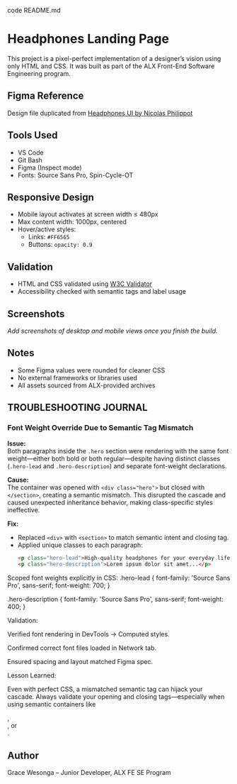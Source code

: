 code README.md
# Headphones Landing Page

This project is a pixel-perfect implementation of a designer’s vision using only HTML and CSS. It was built as part of the ALX Front-End Software Engineering program.

## Figma Reference
Design file duplicated from [Headphones UI by Nicolas Philippot](https://www.figma.com/design/AEp29lQqvuLLai2ITY5cer/a5366bbd595c643993665e2a28909370a7e12c66?node-id=0-2&t=ccYdS1QmrMAXRqgm-0)

## Tools Used
- VS Code
- Git Bash
- Figma (Inspect mode)
- Fonts: Source Sans Pro, Spin-Cycle-OT

## Responsive Design
- Mobile layout activates at screen width ≤ 480px
- Max content width: 1000px, centered
- Hover/active styles:
  - Links: `#FF6565`
  - Buttons: `opacity: 0.9`

## Validation
- HTML and CSS validated using [W3C Validator](https://validator.w3.org/)
- Accessibility checked with semantic tags and label usage

## Screenshots
_Add screenshots of desktop and mobile views once you finish the build._

## Notes
- Some Figma values were rounded for cleaner CSS
- No external frameworks or libraries used
- All assets sourced from ALX-provided archives

## TROUBLESHOOTING JOURNAL

### Font Weight Override Due to Semantic Tag Mismatch

**Issue:**  
Both paragraphs inside the `.hero` section were rendering with the same font weight—either both bold or both regular—despite having distinct classes (`.hero-lead` and `.hero-description`) and separate font-weight declarations.

**Cause:**  
The container was opened with `<div class="hero">` but closed with `</section>`, creating a semantic mismatch. This disrupted the cascade and caused unexpected inheritance behavior, making class-specific styles ineffective.

**Fix:**  
- Replaced `<div>` with `<section>` to match semantic intent and closing tag.
- Applied unique classes to each paragraph:
  ```html
  <p class="hero-lead">High-quality headphones for your everyday life.</p>
  <p class="hero-description">Lorem ipsum dolor sit amet...</p>

Scoped font weights explicitly in CSS:
.hero-lead {
  font-family: 'Source Sans Pro', sans-serif;
  font-weight: 700;
}

.hero-description {
  font-family: 'Source Sans Pro', sans-serif;
  font-weight: 400;
}

Validation:

Verified font rendering in DevTools → Computed styles.

Confirmed correct font files loaded in Network tab.

Ensured spacing and layout matched Figma spec.

Lesson Learned:

Even with perfect CSS, a mismatched semantic tag can hijack your cascade. Always validate your opening and closing tags—especially when using semantic containers like <section>, <article>, or <main>.


## Author
Grace Wesonga – Junior Developer, ALX FE SE Program


